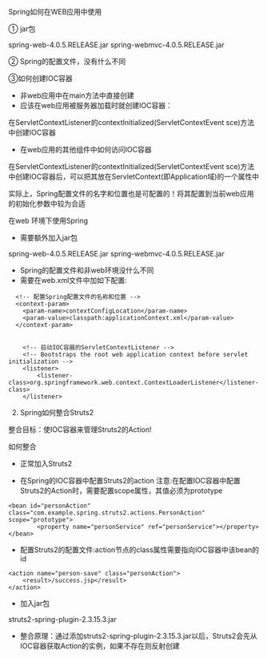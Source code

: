 Spring如何在WEB应用中使用

① jar包

spring-web-4.0.5.RELEASE.jar
spring-webmvc-4.0.5.RELEASE.jar

② Spring的配置文件，没有什么不同

③如何创建IOC容器

- 非web应用中在main方法中直接创建
- 应该在web应用被服务器加载时就创建IOC容器：

在ServletContextListener的contextInitialized(ServletContextEvent sce)方法中创建IOC容器

- 在web应用的其他组件中如何访问IOC容器

在ServletContextListener的contextInitialized(ServletContextEvent sce)方法中创建IOC容器后，可以把其放在ServletContext(即Application域)的一个属性中

实际上，Spring配置文件的名字和位置也是可配置的！将其配置到当前web应用的初始化参数中较为合适

在web 环境下使用Spring

- 需要额外加入jar包

spring-web-4.0.5.RELEASE.jar
spring-webmvc-4.0.5.RELEASE.jar

- Spring的配置文件和非web环境没什么不同
- 需要在web.xml文件中加如下配置:

```
  <!-- 配置Spring配置文件的名称和位置 -->
  <context-param>
    <param-name>contextConfigLocation</param-name>
    <param-value>classpath:applicationContext.xml</param-value>
  </context-param>
  

	<!-- 启动IOC容器的ServletContextListener -->
	<!-- Bootstraps the root web application context before servlet initialization -->
	<listener>
		<listener-class>org.springframework.web.context.ContextLoaderListener</listener-class>
	</listener> 
```

2. Spring如何整合Struts2

整合目标：使IOC容器来管理Struts2的Action!

如何整合

- 正常加入Struts2

- 在Spring的IOC容器中配置Struts2的action  注意:在配置IOC容器中配置Struts2的Action时，需要配置scope属性，其值必须为prototype

```
<bean id="personAction" class="com.example.spring.struts2.actions.PersonAction" scope="prototype">
		<property name="personService" ref="personService"></property>
</bean>
```

- 配置Struts2的配置文件:action节点的class属性需要指向IOC容器中该bean的id

```
<action name="person-save" class="personAction">
	<result>/success.jsp</result>
</action>
```

- 加入jar包

struts2-spring-plugin-2.3.15.3.jar

- 整合原理：通过添加struts2-spring-plugin-2.3.15.3.jar以后，Struts2会先从IOC容器获取Action的实例，如果不存在则反射创建